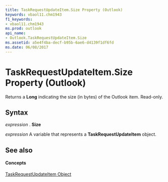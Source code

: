 ```yaml
---
title: TaskRequestUpdateItem.Size Property (Outlook)
keywords: vbaol11.chm1943
f1_keywords:
- vbaol11.chm1943
ms.prod: outlook
api_name:
- Outlook.TaskRequestUpdateItem.Size
ms.assetid: a5e4f4ba-decf-b95b-6ae6-d4139f1df6fd
ms.date: 06/08/2017
---
```



# TaskRequestUpdateItem.Size Property (Outlook)

Returns a **Long** indicating the size (in bytes) of the Outlook item. Read-only.


## Syntax

 _expression_ . **Size**

 _expression_ A variable that represents a **TaskRequestUpdateItem** object.


## See also


#### Concepts


[TaskRequestUpdateItem Object](taskrequestupdateitem-object-outlook.md)

